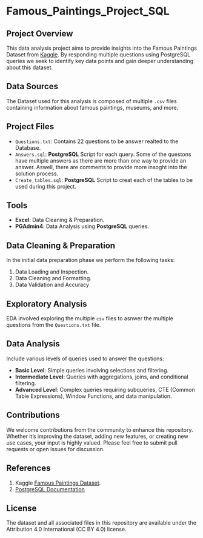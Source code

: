 # Famous_Paintings_Project_SQL

## Project Overview
This data analysis project aims to provide insights into the Famous Paintings Dataset from [Kaggle](https://www.kaggle.com/datasets/mexwell/famous-paintings/data).
By responding multiple questions using PostgreSQL queries we seek to identify key data points and gain deeper understanding about this dataset.

## Data Sources
The Dataset used for this analysis is composed of multiple `.csv` files containing information about famous paintings, museums, and more.

## Project Files
- `Questions.txt`: Contains 22 questions to be answer realted to the Database.
- `Answers.sql`: **PostgreSQL** Script for each query. Some of the questons have multiple answers as there are more than one way to provide an answer. Aswell, there are comments to provide more insoght into the solution process.
- `Create_tables.sql`: **PostgreSQL** Script to creat each of the tables to be used during this project.

## Tools
- **Excel**: Data Cleaning & Preparation.
- **PGAdmin4**: Data Analysis using **PostgreSQL** queries.

## Data Cleaning & Preparation
In the initial data preparation phase we perform the following tasks:
1. Data Loading and Inspection.
2. Data Cleaning and Formatting.
3. Data Validation and Accuracy

## Exploratory Analysis
EDA involved exploring the multiple `csv` files to asnwer the multiple questions from the `Questions.txt` file.

## Data Analysis
Include various levels of queries used to answer the questions:
- **Basic Level**: Simple queries involving selections and filtering.
- **Intermediate Level**: Queries with aggregations, joins, and conditional filtering.
- **Advanced Level**: Complex queries requiring subqueries, CTE (Common Table Expressions), Window Functions, and data manipulation.

## Contributions
We welcome contributions from the community to enhance this repository. Whether it’s improving the dataset, adding new features, or creating new use cases, your input is highly valued. Please feel free to submit pull requests or open issues for discussion.

## References
1. Kaggle [Famous Paintings Dataset](https://www.kaggle.com/datasets/mexwell/famous-paintings/data).
2. [PostgreSQL Documentation](https://www.postgresql.org/docs/)

## License
The dataset and all associated files in this repository are available under the Attribution 4.0 International (CC BY 4.0) license.
